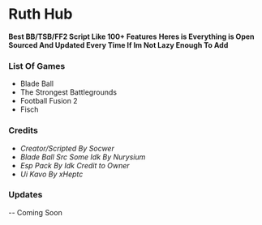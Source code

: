 # Ruth Hub
**Best BB/TSB/FF2 Script Like 100+ Features**
**Heres is Everything is Open Sourced And Updated Every Time If Im Not Lazy Enough To Add**

### List Of Games
- Blade Ball
- The Strongest Battlegrounds
- Football Fusion 2
- Fisch
### Credits
- *Creator/Scripted By Socwer*
- *Blade Ball Src Some Idk By Nurysium*
- *Esp Pack By Idk Credit to Owner*
- *Ui Kavo By xHeptc*
### Updates
-- Coming Soon
